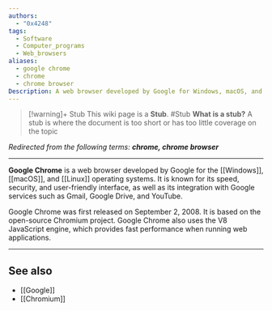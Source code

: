 ```yaml
---
authors:
  - "0x4248"
tags:
  - Software
  - Computer_programs
  - Web_browsers
aliases: 
  - google chrome
  - chrome
  - chrome browser
Description: A web browser developed by Google for Windows, macOS, and Linux operating systems.
---
```

> [!warning]+ Stub
> This wiki page is a **Stub**.
> #Stub 
> **What is a stub?**
> A stub is where the document is too short or has too little coverage on the topic
 
*Redirected from the following terms: <strong>chrome, chrome browser</strong>*
<hr>

**Google Chrome** is a web browser developed by Google for the [[Windows]], [[macOS]], and [[Linux]] operating systems. It is known for its speed, security, and user-friendly interface, as well as its integration with Google services such as Gmail, Google Drive, and YouTube.

Google Chrome was first released on September 2, 2008. It is based on the open-source Chromium project. Google Chrome also uses the V8 JavaScript engine, which provides fast performance when running web applications.

---
## See also 
- [[Google]]
- [[Chromium]]